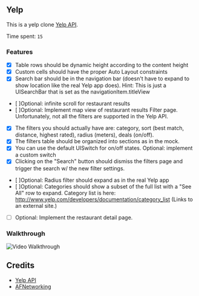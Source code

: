 ## Yelp

This is a yelp clone [Yelp API](http://www.yelp.com/developers/documentation/v2/search_api).

Time spent: `15`

### Features
- [X] Table rows should be dynamic height according to the content height
- [X] Custom cells should have the proper Auto Layout constraints
- [X] Search bar should be in the navigation bar (doesn't have to expand to show location like the real Yelp app does).
Hint: This is just a UISearchBar that is set as the navigationItem.titleView
- [ ]Optional: infinite scroll for restaurant results
- [ ]Optional: Implement map view of restaurant results
Filter page. Unfortunately, not all the filters are supported in the Yelp API.
- [X] The filters you should actually have are: category, sort (best match, distance, highest rated), radius (meters), deals (on/off).
- [X] The filters table should be organized into sections as in the mock.
- [X] You can use the default UISwitch for on/off states. Optional: implement a custom switch
- [X] Clicking on the "Search" button should dismiss the filters page and trigger the search w/ the new filter settings.
- [ ]Optional: Radius filter should expand as in the real Yelp app
- [ ]Optional: Categories should show a subset of the full list with a "See All" row to expand. Category list is here: http://www.yelp.com/developers/documentation/category_list (Links to an external site.)
- [ ] Optional: Implement the restaurant detail page.

### Walkthrough
![Video Walkthrough](http://i.imgur.com/9d4fXIm.gif)

Credits
---------
* [Yelp API](http://developer.rottentomatoes.com/docs/read/JSON)
* [AFNetworking](https://github.com/AFNetworking/AFNetworking)
